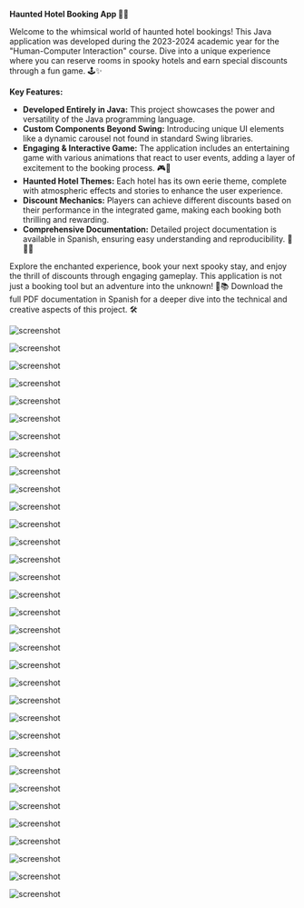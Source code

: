 **Haunted Hotel Booking App 🎃🏨**

Welcome to the whimsical world of haunted hotel bookings! This Java application was developed during the 2023-2024 academic year for the "Human-Computer Interaction" course. Dive into a unique experience where you can reserve rooms in spooky hotels and earn special discounts through a fun game. 🕹️✨

**Key Features:**
- **Developed Entirely in Java:** This project showcases the power and versatility of the Java programming language.
- **Custom Components Beyond Swing:** Introducing unique UI elements like a dynamic carousel not found in standard Swing libraries.
- **Engaging & Interactive Game:** The application includes an entertaining game with various animations that react to user events, adding a layer of excitement to the booking process. 🎮🌟
- **Haunted Hotel Themes:** Each hotel has its own eerie theme, complete with atmospheric effects and stories to enhance the user experience.
- **Discount Mechanics:** Players can achieve different discounts based on their performance in the integrated game, making each booking both thrilling and rewarding.
- **Comprehensive Documentation:** Detailed project documentation is available in Spanish, ensuring easy understanding and reproducibility. 📄🇪🇸
  
Explore the enchanted experience, book your next spooky stay, and enjoy the thrill of discounts through engaging gameplay. This application is not just a booking tool but an adventure into the unknown! 👻📚
Download the full PDF documentation in Spanish for a deeper dive into the technical and creative aspects of this project. 🛠️

![screenshot](captures/CapturaPantalla_1.png)

![screenshot](captures/CapturaPantalla_2.png)

![screenshot](captures/CapturaPantalla_3.png)

![screenshot](captures/CapturaPantalla_4.png)

![screenshot](captures/CapturaPantalla_5.png)

![screenshot](captures/CapturaPantalla_6.png)

![screenshot](captures/CapturaPantalla_7.png)

![screenshot](captures/CapturaPantalla_8.png)

![screenshot](captures/CapturaPantalla_9.png)

![screenshot](captures/CapturaPantalla_10.png)

![screenshot](captures/CapturaPantalla_11.png)

![screenshot](captures/CapturaPantalla_12.png)

![screenshot](captures/CapturaPantalla_13.png)

![screenshot](captures/CapturaPantalla_14.png)

![screenshot](captures/CapturaPantalla_15.png)

![screenshot](captures/CapturaPantalla_16.png)

![screenshot](captures/CapturaPantalla_17.png)

![screenshot](captures/CapturaPantalla_18.png)

![screenshot](captures/CapturaPantalla_19.png)

![screenshot](captures/CapturaPantalla_20.png)

![screenshot](captures/CapturaPantalla_21.png)

![screenshot](captures/CapturaPantalla_22.png)

![screenshot](captures/CapturaPantalla_23.png)

![screenshot](captures/CapturaPantalla_24.png)

![screenshot](captures/CapturaPantalla_25.png)

![screenshot](captures/CapturaPantalla_26.png)

![screenshot](captures/CapturaPantalla_27.png)

![screenshot](captures/CapturaPantalla_28.png)

![screenshot](captures/CapturaPantalla_29.png)

![screenshot](captures/CapturaPantalla_30.png)

![screenshot](captures/CapturaPantalla_31.png)

![screenshot](captures/CapturaPantalla_32.png)

![screenshot](captures/CapturaPantalla_33.png)
